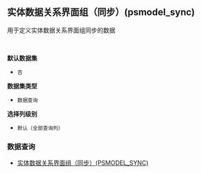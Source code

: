 ## 实体数据关系界面组（同步）(psmodel_sync) <!-- {docsify-ignore-all} -->

用于定义实体数据关系界面组同步的数据

<br>
<p class="panel-title"><b>默认数据集</b></p>

* `否`

<p class="panel-title"><b>数据集类型</b></p>

* `数据查询`

<p class="panel-title"><b>选择列级别</b></p>

* `默认（全部查询列）`




### 数据查询
  * [实体数据关系界面组（同步）(PSMODEL_SYNC)](module/ebsx/app_view_theme/query/psmodel_sync)

